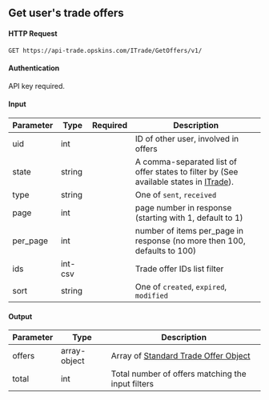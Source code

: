 ## Get user's trade offers

#### HTTP Request

`GET https://api-trade.opskins.com/ITrade/GetOffers/v1/`

#### Authentication

API key required.

#### Input

Parameter | Type | Required   | Description
--------- | -----| :--------: | -----------
uid | int |  | ID of other user, involved in offers
state | string |  | A comma-separated list of offer states to filter by (See available states in [ITrade](/ITrade.md#offer-states)). 
type | string |  | One of `sent`, `received`
page | int |  | page number in response (starting with 1, default to 1) 
per_page | int |  | number of items per_page in response (no more then 100, defaults to 100)
ids | int-csv |  | Trade offer IDs list filter
sort | string | | One of `created`, `expired`, `modified`
    
#### Output

Parameter | Type | Description
--------- | -----| -------- 
offers | array-object | Array of [Standard Trade Offer Object](/ITrade.md#standard-trade-offer-object)
total | int | Total number of offers matching the input filters
